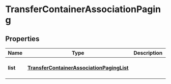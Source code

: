 # TransferContainerAssociationPaging

## Properties
Name | Type | Description | Notes
------------ | ------------- | ------------- | -------------
**list** | [**TransferContainerAssociationPagingList**](TransferContainerAssociationPagingList.md) |  | [optional] [default to null]



